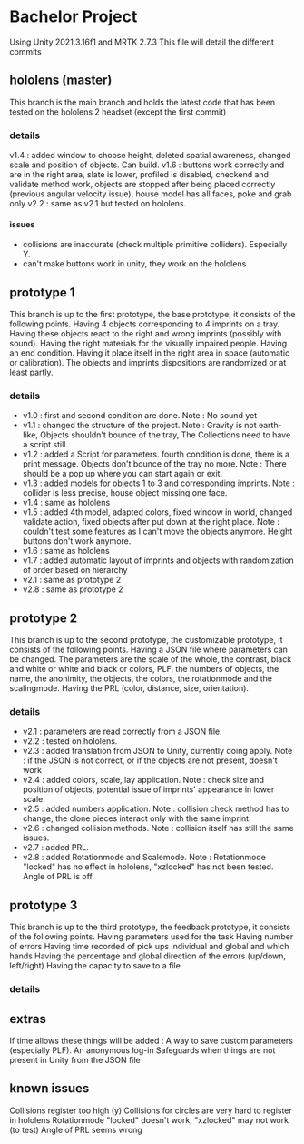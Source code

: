 # Bachelor Project

Using Unity 2021.3.16f1 and MRTK 2.7.3
This file will detail the different commits

## hololens (master)
This branch is the main branch and holds the latest code that has been tested on the hololens 2 headset (except the first commit)
### details
v1.4 : added window to choose height, deleted spatial awareness, changed scale and position of objects. Can build.
v1.6 : buttons work correctly and are in the right area, slate is lower, profiled is disabled, checkend and validate method work, objects are stopped after being placed correctly (previous angular velocity issue), house model has all faces, poke and grab only
v2.2 : same as v2.1 but tested on hololens.
#### issues
- collisions are inaccurate (check multiple primitive colliders). Especially Y.
- can't make buttons work in unity, they work on the hololens

## prototype 1
This branch is up to the first prototype, the base prototype, it consists of the following points.
Having 4 objects corresponding to 4 imprints on a tray.
Having these objects react to the right and wrong imprints (possibly with sound).
Having the right materials for the visually impaired people.
Having an end condition.
Having it place itself in the right area in space (automatic or calibration).
The objects and imprints dispositions are randomized or at least partly.
### details
- v1.0 : first and second condition are done. Note : No sound yet
- v1.1 : changed the structure of the project. Note : Gravity is not earth-like, Objects shouldn't bounce of the tray, The Collections need to have a script still.
- v1.2 : added a Script for parameters. fourth condition is done, there is a print message. Objects don't bounce of the tray no more. Note : There should be a pop up where you can start again or exit.
- v1.3 : added models for objects 1 to 3 and corresponding imprints. Note : collider is less precise, house object missing one face.
- v1.4 : same as hololens
- v1.5 : added 4th model, adapted colors, fixed window in world, changed validate action, fixed objects after put down at the right place. Note : couldn't test some features as I can't move the objects anymore. Height buttons don't work anymore.
- v1.6 : same as hololens
- v1.7 : added automatic layout of imprints and objects with randomization of order based on hierarchy
- v2.1 : same as prototype 2
- v2.8 : same as prototype 2

## prototype 2
This branch is up to the second prototype, the customizable prototype, it consists of the following points.
Having a JSON file where parameters can be changed.
The parameters are the scale of the whole, the contrast, black and white or white and black or colors, PLF, the numbers of objects, the name, the anonimity, the objects, the colors, the rotationmode and the scalingmode.
Having the PRL (color, distance, size, orientation).
### details
- v2.1 : parameters are read correctly from a JSON file.
- v2.2 : tested on hololens.
- v2.3 : added translation from JSON to Unity, currently doing apply. Note : if the JSON is not correct, or if the objects are not present, doesn't work
- v2.4 : added colors, scale, lay application. Note : check size and position of objects, potential issue of imprints' appearance in lower scale.
- v2.5 : added numbers application. Note : collision check method has to change, the clone pieces interact only with the same imprint.
- v2.6 : changed collision methods. Note : collision itself has still the same issues.
- v2.7 : added PRL.
- v2.8 : added Rotationmode and Scalemode. Note : Rotationmode "locked" has no effect in hololens, "xzlocked" has not been tested. Angle of PRL is off.

## prototype 3
This branch is up to the third prototype, the feedback prototype, it consists of the following points.
Having parameters used for the task
Having number of errors
Having time recorded of pick ups individual and global and which hands
Having the percentage and global direction of the errors (up/down, left/right)
Having the capacity to save to a file
### details

## extras
If time allows these things will be added :
A way to save custom parameters (especially PLF).
An anonymous log-in
Safeguards when things are not present in Unity from the JSON file

## known issues
Collisions register too high (y)
Collisions for circles are very hard to register in hololens
Rotationmode "locked" doesn't work, "xzlocked" may not work (to test)
Angle of PRL seems wrong